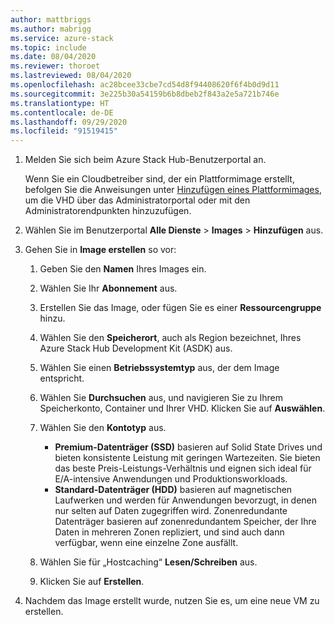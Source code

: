 ```yaml
---
author: mattbriggs
ms.author: mabrigg
ms.service: azure-stack
ms.topic: include
ms.date: 08/04/2020
ms.reviewer: thoroet
ms.lastreviewed: 08/04/2020
ms.openlocfilehash: ac28bcee33cbe7cd54d8f94408620f6f4b0d9d11
ms.sourcegitcommit: 3e225b30a54159b6b8dbeb2f843a2e5a721b746e
ms.translationtype: HT
ms.contentlocale: de-DE
ms.lasthandoff: 09/29/2020
ms.locfileid: "91519415"
---
```

1. Melden Sie sich beim Azure Stack Hub-Benutzerportal an.

    Wenn Sie ein Cloudbetreiber sind, der ein Plattformimage erstellt, befolgen Sie die Anweisungen unter [Hinzufügen eines Plattformimages](/azure-stack/operator/azure-stack-add-vm-image#add-a-platform-image), um die VHD über das Administratorportal oder mit den Administratorendpunkten hinzuzufügen.

2. Wählen Sie im Benutzerportal **Alle Dienste** > **Images** > **Hinzufügen** aus.

3. Gehen Sie in **Image erstellen** so vor:

    1. Geben Sie den **Namen** Ihres Images ein.
    2. Wählen Sie Ihr **Abonnement** aus.
    3. Erstellen Sie das Image, oder fügen Sie es einer **Ressourcengruppe** hinzu.
    4. Wählen Sie den **Speicherort**, auch als Region bezeichnet, Ihres Azure Stack Hub Development Kit (ASDK) aus.
    5. Wählen Sie einen **Betriebssystemtyp** aus, der dem Image entspricht.
    6. Wählen Sie **Durchsuchen** aus, und navigieren Sie zu Ihrem Speicherkonto, Container und Ihrer VHD. Klicken Sie auf **Auswählen**.
    5. Wählen Sie den **Kontotyp** aus.
        - **Premium-Datenträger (SSD)** basieren auf Solid State Drives und bieten konsistente Leistung mit geringen Wartezeiten. Sie bieten das beste Preis-Leistungs-Verhältnis und eignen sich ideal für E/A-intensive Anwendungen und Produktionsworkloads.  
        - **Standard-Datenträger (HDD)** basieren auf magnetischen Laufwerken und werden für Anwendungen bevorzugt, in denen nur selten auf Daten zugegriffen wird. Zonenredundante Datenträger basieren auf zonenredundantem Speicher, der Ihre Daten in mehreren Zonen repliziert, und sind auch dann verfügbar, wenn eine einzelne Zone ausfällt.

    8. Wählen Sie für „Hostcaching“ **Lesen/Schreiben** aus.
    9. Klicken Sie auf **Erstellen**.

4. Nachdem das Image erstellt wurde, nutzen Sie es, um eine neue VM zu erstellen.
